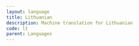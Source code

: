 ```yaml
---
layout: language
title: Lithuanian
description: Machine translation for Lithuanian
code: lt
parent: Languages
---
```

